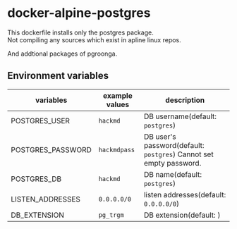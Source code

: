 # docker-alpine-postgres

This dockerfile installs only the postgres package.  
Not compiling any sources which exist in apline linux repos.  

And addtional packages of pgroonga.

Environment variables
---

| variables | example values | description |
| --------- | ------ | ----------- |
| POSTGRES_USER  | `hackmd` | DB username(default: `postgres`) |
| POSTGRES_PASSWORD | `hackmdpass` | DB user's password(default: `postgres`) Cannot set empty password. |
| POSTGRES_DB | `hackmd` | DB name(default: `postgres`) |
| LISTEN_ADDRESSES | `0.0.0.0/0` | listen addresses(default: `0.0.0.0/0`) |
| DB_EXTENSION | `pg_trgm` | DB extension(default: ) |
